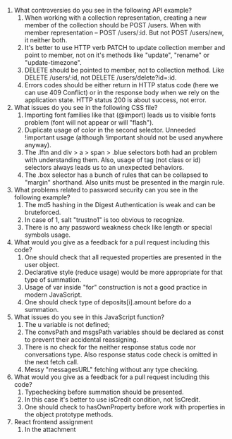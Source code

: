 1. What controversies do you see in the following API example?
   1. When working with a collection representation, creating a new member of the collection should be POST /users. When with member representation – POST /users/:id. But not POST /users/new, it neither both.
   2. It's better to use HTTP verb PATCH to update collection member and point to member, not on it's methods like "update", "rename" or "update-timezone".
   3. DELETE should be pointed to member, not to collection method. Like DELETE /users/:id, not DELETE /users/delete?id=:id.
   4. Errors codes should be either return in HTTP status code (here we can use 409 Conflict) or in the response body when we rely on the application state. HTTP status 200 is about success, not error.
2. What issues do you see in the following CSS file?
   1. Importing font families like that (@import) leads us to visible fonts problem (font will not appear or will "flash").
   2. Duplicate usage of color in the second selector. Unneeded !important usage (although !important should not be used anywhere anyway).
   3. The .lftn and div > a > span > .blue selectors both had an problem with understanding them. Also, usage of tag (not class or id) selectors always leads us to an unexpected behaviors.
   4. The .box selector has a bunch of rules that can be collapsed to "margin" shorthand. Also units must be presented in the margin rule.
3. What problems related to password security can you see in the following example?
   1. The md5 hashing in the Digest Authentication is weak and can be bruteforced.
   2. In case of 1, salt "trustno1" is too obvious to recognize.
   3. There is no any password weakness check like length or special symbols usage.
4. What would you give as a feedback for a pull request including this code?
   1. One should check that all requested properties are presented in the user object.
   2. Declarative style (reduce usage) would be more appropriate for that type of summation.
   3. Usage of var inside "for" construction is not a good practice in modern JavaScript.
   4. One should check type of deposits[i].amount before do a summation.
5. What issues do you see in this JavaScript function?
   1. The u variable is not defined;
   2. The convsPath and msgsPath variables should be declared as const to prevent their accidental reassigning.
   3. There is no check for the neither response status code nor conversations type. Also response status code check is omitted in the next fetch call.
   4. Messy "messagesURL" fetching without any type checking.
6. What would you give as a feedback for a pull request including this code?
   1. Typechecking before summation should be presented.
   2. In this case it's better to use isCredit condition, not !isCredit.
   3. One should check to hasOwnProperty before work with properties in the object prototype methods.
7. React frontend assignment
   1. In the attachment
